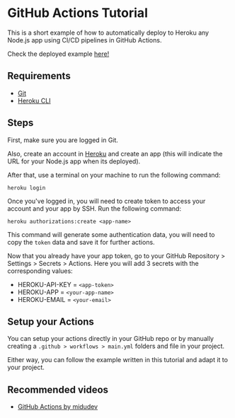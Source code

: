 # GitHub Actions Tutorial

This is a short example of how to automatically deploy to Heroku any Node.js app using CI/CD pipelines in GitHub Actions.

Check the deployed example [here!](https://form-lc.herokuapp.com/)

## Requirements

- [Git](https://git-scm.com/downloads)
- [Heroku CLI](https://devcenter.heroku.com/articles/heroku-cli)

## Steps

First, make sure you are logged in Git.

Also, create an account in [Heroku](https://www.heroku.com) and create an app (this will indicate the URL for your Node.js app when its deployed).

After that, use a terminal on your machine to run the following command: 

```
heroku login
```

Once you've logged in, you will need to create token to access your account and your app by SSH. Run the following command:

```
heroku authorizations:create <app-name>
```

This command will generate some authentication data, you will need to copy the `token` data and save it for further actions.

Now that you already have your app token, go to your GitHub Repository > Settings > Secrets > Actions. Here you will add 3 secrets with the corresponding values:

- HEROKU-API-KEY = `<app-token>`
- HEROKU-APP     = `<your-app-name>`
- HEROKU-EMAIL   = `<your-email>`

## Setup your Actions

You can setup your actions directly in your GitHub repo or by manually creating a `.github > workflows > main.yml` folders and file in your project.
  
Either way, you can follow the example written in this tutorial and adapt it to your project.
  
## Recommended videos
  
- [GitHub Actions by midudev](https://youtu.be/sIhm4YOMK6Q)
